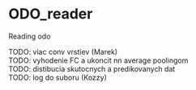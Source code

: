 # ODO_reader
Reading odo


TODO: viac conv vrstiev (Marek)  
TODO: vyhodenie FC a ukoncit nn average poolingom  
TODO: distibucia skutocnych a predikovanych dat  
TODO: log do suboru (Kozzy)
